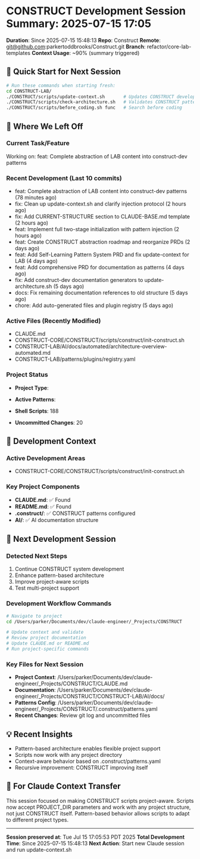 # CONSTRUCT Development Session Summary: 2025-07-15 17:05
**Duration**: Since 2025-07-15 15:48:13
**Repo**: Construct
**Remote**: git@github.com:parkertoddbrooks/Construct.git
**Branch**: refactor/core-lab-templates
**Context Usage**: ~90% (summary triggered)

## 🎯 Quick Start for Next Session
```bash
# Run these commands when starting fresh:
cd CONSTRUCT-LAB/
./CONSTRUCT/scripts/update-context.sh       # Updates CONSTRUCT development context
./CONSTRUCT/scripts/check-architecture.sh   # Validates CONSTRUCT patterns
./CONSTRUCT/scripts/before_coding.sh func   # Search before coding
```

## 📍 Where We Left Off

### Current Task/Feature
Working on: feat: Complete abstraction of LAB content into construct-dev patterns

### Recent Development (Last 10 commits)
- feat: Complete abstraction of LAB content into construct-dev patterns (78 minutes ago)
- fix: Clean up update-context.sh and clarify injection protocol (2 hours ago)
- fix: Add CURRENT-STRUCTURE section to CLAUDE-BASE.md template (2 hours ago)
- feat: Implement full two-stage initialization with pattern injection (2 hours ago)
- feat: Create CONSTRUCT abstraction roadmap and reorganize PRDs (2 days ago)
- feat: Add Self-Learning Pattern System PRD and fix update-context for LAB (4 days ago)
- feat: Add comprehensive PRD for documentation as patterns (4 days ago)
- fix: Add construct-dev documentation generators to update-architecture.sh (5 days ago)
- docs: Fix remaining documentation references to old structure (5 days ago)
- chore: Add auto-generated files and plugin registry (5 days ago)

### Active Files (Recently Modified)
- CLAUDE.md
- CONSTRUCT-CORE/CONSTRUCT/scripts/construct/init-construct.sh
- CONSTRUCT-LAB/AI/docs/automated/architecture-overview-automated.md
- CONSTRUCT-LAB/patterns/plugins/registry.yaml

### Project Status
- **Project Type**: 
- **Active Patterns**: 
- **Shell Scripts**:      188



- **Uncommitted Changes**:       20

## 🔧 Development Context

### Active Development Areas
- CONSTRUCT-CORE/CONSTRUCT/scripts/construct/init-construct.sh

### Key Project Components
- **CLAUDE.md**: ✅ Found
- **README.md**: ✅ Found
- **.construct/**: ✅ CONSTRUCT patterns configured
- **AI/**: ✅ AI documentation structure

## 🚀 Next Development Session

### Detected Next Steps
1. Continue CONSTRUCT system development
2. Enhance pattern-based architecture
3. Improve project-aware scripts
4. Test multi-project support

### Development Workflow Commands
```bash
# Navigate to project
cd /Users/parker/Documents/dev/claude-engineer/_Projects/CONSTRUCT

# Update context and validate
# Review project documentation
# Update CLAUDE.md or README.md
# Run project-specific commands
```

### Key Files for Next Session
- **Project Context**: /Users/parker/Documents/dev/claude-engineer/_Projects/CONSTRUCT/CLAUDE.md
- **Documentation**: /Users/parker/Documents/dev/claude-engineer/_Projects/CONSTRUCT/CONSTRUCT-LAB/AI/docs/
- **Patterns Config**: /Users/parker/Documents/dev/claude-engineer/_Projects/CONSTRUCT/.construct/patterns.yaml
- **Recent Changes**: Review git log and uncommitted files

## 💡 Recent Insights
- Pattern-based architecture enables flexible project support
- Scripts now work with any project directory
- Context-aware behavior based on .construct/patterns.yaml
- Recursive improvement: CONSTRUCT improving itself

## 🤖 For Claude Context Transfer
This session focused on making CONSTRUCT scripts project-aware. Scripts now accept PROJECT_DIR parameters and work with any project structure, not just CONSTRUCT itself. Pattern-based behavior allows scripts to adapt to different project types.

---
**Session preserved at**: Tue Jul 15 17:05:53 PDT 2025
**Total Development Time**: Since 2025-07-15 15:48:13
**Next Action**: Start new Claude session and run update-context.sh
